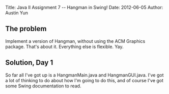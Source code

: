 Title: Java II Assignment 7 -- Hangman in Swing!
Date: 2012-06-05
Author: Austin Yun

## The problem
Implement a version of Hangman, without using the ACM Graphics package. That's about it. Everything else is flexible. Yay.

## Solution, Day 1
So far all I've got up is a HangmanMain.java and HangmanGUI.java. I've got a lot of thinking to do about how I'm going to do this, and of course I've got some Swing documentation to read.
